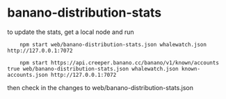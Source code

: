 # banano-distribution-stats

to update the stats, get a local node and run

        npm start web/banano-distribution-stats.json whalewatch.json http://127.0.0.1:7072

        npm start https://api.creeper.banano.cc/banano/v1/known/accounts true web/banano-distribution-stats.json whalewatch.json known-accounts.json http://127.0.0.1:7072

then check in the changes to web/banano-distribution-stats.json
